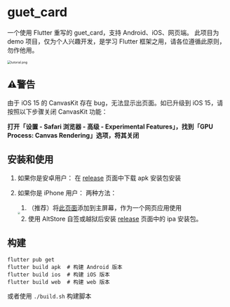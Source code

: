 # guet_card

一个使用 Flutter 重写的 guet_card，支持 Android、iOS、网页端。
此项目为 demo 项目，仅为个人兴趣开发，是学习 Flutter 框架之用，请各位遵循此原则，勿作他用。

<img src="https://i.loli.net/2021/09/29/5nUS63TpLlmhjJZ.jpg" alt="tutorial.png" style="zoom: 50%;" />

## ⚠️警告
由于 iOS 15 的 CanvasKit 存在 bug，无法显示出页面。如已升级到 iOS 15，请按照以下步骤关闭 CanvasKit 功能：

**打开「设置 - Safari 浏览器 - 高级 - Experimental Features」，找到「GPU Process: Canvas Rendering」选项，将其关闭**

## 安装和使用
1. 如果你是安卓用户：
    在 [release](https://gitee.com/guetcard/guetcard/releases) 页面中下载 apk 安装包安装
    
2. 如果你是 iPhone 用户：
    两种方法：
    1. （推荐）将[此页面](https://guet-card.web.app)添加到主屏幕，作为一个网页应用使用

    <img src="https://i.loli.net/2021/09/22/1m5Aj7txbpklY9E.jpg" style="zoom: 33%;" />

    2. 使用 AltStore 自签或越狱后安装 [release](https://gitee.com/guetcard/guetcard/releases) 页面中的 ipa 安装包。

## 构建
```
flutter pub get
flutter build apk  # 构建 Android 版本
flutter build ios  # 构建 iOS 版本
flutter build web  # 构建 web 版本
```
或者使用 `./build.sh` 构建脚本